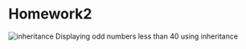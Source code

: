 # Homework2

![inheritance](https://user-images.githubusercontent.com/28793729/30516213-f469f374-9b05-11e7-83c9-f3c8f34944c7.JPG)
Displaying odd numbers less than 40 using inheritance
